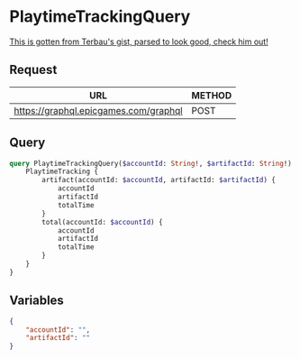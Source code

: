 # PlaytimeTrackingQuery

[This is gotten from Terbau's gist, parsed to look good, check him out!](https://gist.github.com/Terbau/f36990a1d608f65645206835e708d488)

## Request
| URL | METHOD |
| - | - |
| https://graphql.epicgames.com/graphql | POST |

## Query
```graphql
query PlaytimeTrackingQuery($accountId: String!, $artifactId: String!) {
    PlaytimeTracking {
        artifact(accountId: $accountId, artifactId: $artifactId) {
            accountId
            artifactId
            totalTime
        }
        total(accountId: $accountId) {
            accountId
            artifactId
            totalTime
        }
    }
}
```

## Variables
```json
{
    "accountId": "",
    "artifactId": ""
}
```